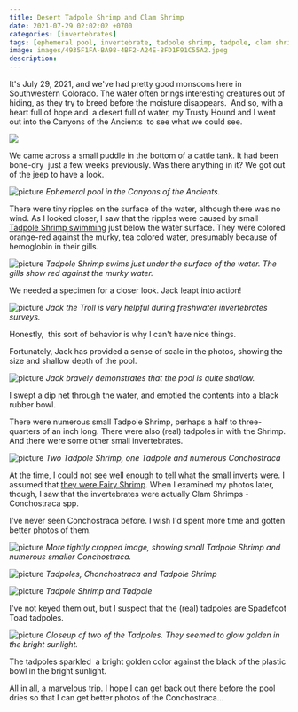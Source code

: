 ```yaml
---
title: Desert Tadpole Shrimp and Clam Shrimp
date: 2021-07-29 02:02:02 +0700
categories: [invertebrates]
tags: [ephemeral pool, invertebrate, tadpole shrimp, tadpole, clam shrimp, ostracod]
image: images/4935F1FA-BA98-4BF2-A24E-8FD1F91C55A2.jpeg
description: 
---
```

It's July 29, 2021, and we've had pretty good monsoons here in Southwestern Colorado. The water often brings interesting creatures out of hiding, as they try to breed before the moisture disappears.  And so, with a heart full of hope and  a desert full of water, my Trusty Hound and I went out into the Canyons of the Ancients  to see what we could see.

[![](images/4935F1FA-BA98-4BF2-A24E-8FD1F91C55A2.jpeg)](https://tightloop.com/blog/wp-content/uploads/2021/09/4935F1FA-BA98-4BF2-A24E-8FD1F91C55A2.jpeg)  

We came across a small puddle in the bottom of a cattle tank. It had been bone-dry  just a few weeks previously. Was there anything in it? We got out of the jeep to have a look.

<!--more-->

![picture](images/IMG_0228-1.jpg)
*Ephemeral pool in the Canyons of the Ancients.*

There were tiny ripples on the surface of the water, although there was no wind. As I looked closer, I saw that the ripples were caused by small [Tadpole Shrimp swimming](https://tightloop.com/blog/2018/09/11/tadpole-shrimp/) just below the water surface. They were colored orange-red against the murky, tea colored water, presumably because of hemoglobin in their gills.

![picture](images/IMG_0233.jpg)
*Tadpole Shrimp swims just under the surface of the water. The gills show red against the murky water.*

We needed a specimen for a closer look. Jack leapt into action!

![picture](images/IMG_0234.jpg)
*Jack the Troll is very helpful during freshwater invertebrates surveys.*

Honestly,  this sort of behavior is why I can't have nice things.

Fortunately, Jack has provided a sense of scale in the photos, showing the size and shallow depth of the pool.

![picture](images/IMG_0236.jpg)
*Jack bravely demonstrates that the pool is quite shallow.*

I swept a dip net through the water, and emptied the contents into a black rubber bowl.

There were numerous small Tadpole Shrimp, perhaps a half to three-quarters of an inch long. There were also (real) tadpoles in with the Shrimp. And there were some other small invertebrates.

![picture](images/IMG_0257.jpg)
*Two Tadpole Shrimp, one Tadpole and numerous Conchostraca*

At the time, I could not see well enough to tell what the small inverts were. I assumed that [they were Fairy Shrimp](https://tightloop.com/blog/2018/11/28/fairy-shrimp/). When I examined my photos later, though, I saw that the invertebrates were actually Clam Shrimps - Conchostraca spp.

I've never seen Conchostraca before. I wish I'd spent more time and gotten better photos of them.

![picture](images/IMG_0257-1.jpg)
*More tightly cropped image, showing small Tadpole Shrimp and numerous smaller Conchostraca.*

![picture](images/IMG_0251.jpg)
*Tadpoles, Chonchostraca and Tadpole Shrimp*

![picture](images/IMG_0238-1.jpg)
*Tadpole Shrimp and Tadpole*

I've not keyed them out, but I suspect that the (real) tadpoles are Spadefoot Toad tadpoles.

![picture](images/IMG_0245.jpg)
*Closeup of two of the Tadpoles. They seemed to glow golden in the bright sunlight.*

The tadpoles sparkled  a bright golden color against the black of the plastic bowl in the bright sunlight.

All in all, a marvelous trip. I hope I can get back out there before the pool dries so that I can get better photos of the Conchostraca...
